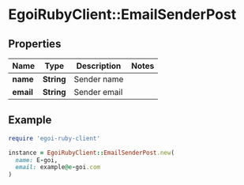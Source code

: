 # EgoiRubyClient::EmailSenderPost

## Properties

| Name | Type | Description | Notes |
| ---- | ---- | ----------- | ----- |
| **name** | **String** | Sender name |  |
| **email** | **String** | Sender email |  |

## Example

```ruby
require 'egoi-ruby-client'

instance = EgoiRubyClient::EmailSenderPost.new(
  name: E-goi,
  email: example@e-goi.com
)
```

